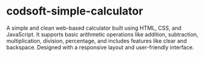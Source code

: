 # codsoft-simple-calculator
A simple and clean web-based calculator built using HTML, CSS, and JavaScript. It supports basic arithmetic operations like addition, subtraction, multiplication, division, percentage, and includes features like clear and backspace. Designed with a responsive layout and user-friendly interface.
